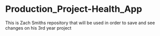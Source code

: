 # Production_Project-Health_App
This is Zach Smiths repository that will be used in order to save and see changes on his 3rd year project
